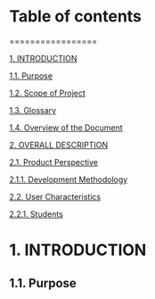 # Table of contents
=================

<!--ts-->
   [1. INTRODUCTION](#1INTRODUCTION)
   
   [1.1. Purpose](#11Purpose)
   
   [1.2. Scope of Project](#ScopeofProject)
   
   [1.3. Glossary](#)

   [1.4. Overview of the Document](#)

   [2. OVERALL DESCRIPTION](#)

   [2.1. Product Perspective](#)

   [2.1.1. Development Methodology](#)

   [2.2. User Characteristics](#)

   [2.2.1. Students](#)
   
<!--te-->

# 1. INTRODUCTION
## 1.1. Purpose
